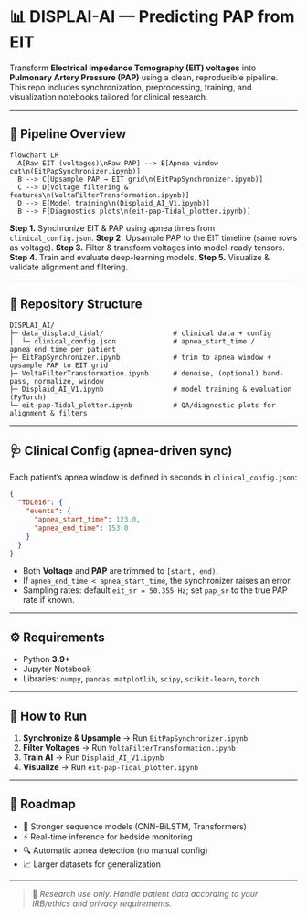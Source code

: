 # 📊 DISPLAI-AI — Predicting PAP from EIT

Transform **Electrical Impedance Tomography (EIT) voltages** into **Pulmonary Artery Pressure (PAP)** using a clean, reproducible pipeline.  
This repo includes synchronization, preprocessing, training, and visualization notebooks tailored for clinical research.

---

## 🚀 Pipeline Overview

```mermaid
flowchart LR
  A[Raw EIT (voltages)\nRaw PAP] --> B[Apnea window cut\n(EitPapSynchronizer.ipynb)]
  B --> C[Upsample PAP → EIT grid\n(EitPapSynchronizer.ipynb)]
  C --> D[Voltage filtering & features\n(VoltaFilterTransformation.ipynb)]
  D --> E[Model training\n(Displaid_AI_V1.ipynb)]
  B --> F[Diagnostics plots\n(eit-pap-Tidal_plotter.ipynb)]
``` 

**Step 1.** Synchronize EIT & PAP using apnea times from `clinical_config.json`.
**Step 2.** Upsample PAP to the EIT timeline (same rows as voltage).
**Step 3.** Filter & transform voltages into model-ready tensors.
**Step 4.** Train and evaluate deep-learning models.
**Step 5.** Visualize & validate alignment and filtering.

---

## 📂 Repository Structure

```
DISPLAI_AI/
├─ data_displaid_tidal/                 # clinical data + config
│  └─ clinical_config.json              # apnea_start_time / apnea_end_time per patient
├─ EitPapSynchronizer.ipynb             # trim to apnea window + upsample PAP to EIT grid
├─ VoltaFilterTransformation.ipynb      # denoise, (optional) band-pass, normalize, window
├─ Displaid_AI_V1.ipynb                 # model training & evaluation (PyTorch)
└─ eit-pap-Tidal_plotter.ipynb          # QA/diagnostic plots for alignment & filters
```

---

## 🩺 Clinical Config (apnea-driven sync)

Each patient’s apnea window is defined in seconds in `clinical_config.json`:

```json
{
  "TDL016": {
    "events": {
      "apnea_start_time": 123.0,
      "apnea_end_time": 153.0
    }
  }
}
```

* Both **Voltage** and **PAP** are trimmed to `[start, end)`.
* If `apnea_end_time < apnea_start_time`, the synchronizer raises an error.
* Sampling rates: default `eit_sr = 50.355 Hz`; set `pap_sr` to the true PAP rate if known.

---

## ⚙️ Requirements

* Python **3.9+**
* Jupyter Notebook
* Libraries:
  `numpy`, `pandas`, `matplotlib`, `scipy`, `scikit-learn`, `torch`

---

## 🔧 How to Run

1. **Synchronize & Upsample** → Run `EitPapSynchronizer.ipynb`
2. **Filter Voltages** → Run `VoltaFilterTransformation.ipynb`
3. **Train AI** → Run `Displaid_AI_V1.ipynb`
4. **Visualize** → Run `eit-pap-Tidal_plotter.ipynb`

---

## 🔮 Roadmap

* 🧠 Stronger sequence models (CNN-BiLSTM, Transformers)
* ⚡ Real-time inference for bedside monitoring
* 🔍 Automatic apnea detection (no manual config)
* 📈 Larger datasets for generalization

---

> 📌 *Research use only. Handle patient data according to your IRB/ethics and privacy requirements.*

```
 